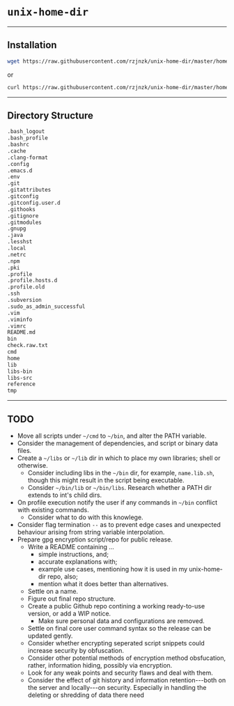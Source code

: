# `unix-home-dir`

---

## Installation

```sh
wget https://raw.githubusercontent.com/rzjnzk/unix-home-dir/master/home -O ~/home && sh ~/home install
```

or

```sh
curl https://raw.githubusercontent.com/rzjnzk/unix-home-dir/master/home -o ~/home && sh ~/home install
```

---

## Directory Structure

```txt
.bash_logout
.bash_profile
.bashrc
.cache
.clang-format
.config
.emacs.d
.env
.git
.gitattributes
.gitconfig
.gitconfig.user.d
.githooks
.gitignore
.gitmodules
.gnupg
.java
.lesshst
.local
.netrc
.npm
.pki
.profile
.profile.hosts.d
.profile.old
.ssh
.subversion
.sudo_as_admin_successful
.vim
.viminfo
.vimrc
README.md
bin
check.raw.txt
cmd
home
lib
libs-bin
libs-src
reference
tmp
```

---

## TODO

- Move all scripts under `~/cmd` to `~/bin`, and alter the PATH variable.
- Consider the management of dependencies, and script or binary data files.
- Create a `~/libs` or `~/lib` dir in which to place my own libraries; shell or otherwise.
    - Consider including libs in the `~/bin` dir, for example, `name.lib.sh`, though this might result in the script being executable.
    - Consider `~/bin/lib` or `~/bin/libs`. Research whether a PATH dir extends to int's child dirs.
- On profile execution notify the user if any commands in `~/bin` conflict with existing commands.
    - Consider what to do with this knowlege.
- Consider flag termination `--` as to prevent edge cases and unexpected behaviour arising from string variable interpolation.
- Prepare gpg encryption script/repo for public release.
    - Write a README containing ...
        - simple instructions, and;
        - accurate explanations with;
        - example use cases, mentioning how it is used in my unix-home-dir repo, also;
        - mention what it does better than alternatives.
    - Settle on a name.
    - Figure out final repo structure.
    - Create a public Github repo contining a working ready-to-use version, or add a WIP notice.
        - Make sure personal data and configurations are removed.
    - Settle on final core user command syntax so the release can be updated gently.
    - Consider whether encrypting seperated script snippets could increase security by obfuscation.
    - Consider other potential methods of encryption method obsfucation, rather, information hiding, possibly via encryption.
    - Look for any weak points and security flaws and deal with them.
    - Consider the effect of git history and information retention---both on the server and locally---on security. Especially in handling the deleting or shredding of data there need
